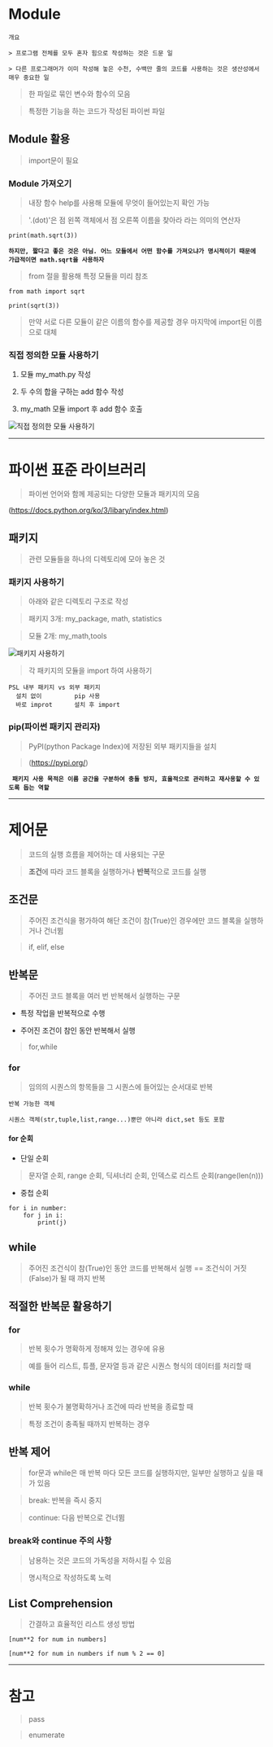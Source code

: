 # Module

```
개요

> 프로그램 전체를 모두 혼자 힘으로 작성하는 것은 드문 일

> 다른 프로그래머가 이미 작성해 놓은 수천, 수백만 줄의 코드를 사용하는 것은 생산성에서 매우 중요한 일
```

> 한 파일로 묶인 변수와 함수의 모음

> 특정한 기능을 하는 코드가 작성된 파이썬 파일

## Module 활용

> import문이 필요

### Module 가져오기

> 내장 함수 help를 사용해 모듈에 무엇이 들어있는지 확인 가능

>'.(dot)'은 점 왼쪽 객체에서 점 오른쪽 이름을 찾아라 라는 의미의 연산자

`` print(math.sqrt(3)) ``

**``하지만, 짧다고 좋은 것은 아님. 어느 모듈에서 어떤 함수를 가져오냐가 명시적이기 때문에 가급적이면 math.sqrt을 사용하자``**

> from 절을 활용해 특정 모듈을 미리 참조

```
from math import sqrt

print(sqrt(3))
```

> 만약 서로 다른 모듈이 같은 이름의 함수를 제공할 경우 마지막에 import된 이름으로 대체

### 직접 정의한 모듈 사용하기

1. 모듈 my_math.py 작성

2. 두 수의 합을 구하는 add 함수 작성

3. my_math 모듈 import 후 add 함수 호출

![직접 정의한 모듈 사용하기](https://github.com/Demopeu/TLI/assets/156268475/a9866989-fca0-40b4-89d7-a7968d52c416)

---

# 파이썬 표준 라이브러리

> 파이썬 언어와 함께 제공되는 다양한 모듈과 패키지의 모음

(https://docs.python.org/ko/3/libary/index.html)

## 패키지

> 관련 모듈들을 하나의 디렉토리에 모아 놓은 것

### 패키지 사용하기

> 아래와 같은 디렉토리 구조로 작성

> 패키지 3개: my_package, math, statistics

> 모듈 2개: my_math,tools

![패키지 사용하기](https://github.com/Demopeu/TLI/assets/156268475/f63f8ef1-1141-445b-8820-9c2b05b91d70)

> 각 패키지의 모듈을 import 하여 사용하기

```
PSL 내부 패키지 vs 외부 패키지
  설치 없이         pip 사용
  바로 improt      설치 후 import

```

### pip(파이썬 패키지 관리자)

> PyPI(python Package Index)에 저장된 외부 패키지들을 설치

> (https://pypi.org/)

**`` 패키지 사용 목적은 이름 공간을 구분하여 충돌 방지, 효율적으로 관리하고 재사용할 수 있도록 돕는 역할``**

---

# 제어문

> 코드의 실행 흐름을 제어하는 데 사용되는 구문

> **조건**에 따라 코드 블록을 실행하거나 **반복**적으로 코드를 실행

## 조건문

> 주어진 조건식을 평가하여 해단 조건이 참(True)인 경우에만 코드 블록을 실행하거나 건너뜀

> if, elif, else

## 반복문

> 주어진 코드 블록을 여러 번 반복해서 실행하는 구문

- 특정 작업을 반복적으로 수행

- 주어진 조건이 참인 동안 반복해서 실행

> for,while

### for

> 임의의 시퀀스의 항목들을 그 시퀀스에 들어있는 순서대로 반복

```
반복 가능한 객체

시퀀스 객체(str,tuple,list,range...)뿐만 아니라 dict,set 등도 포함
```

#### for 순회

- 단일 순회

> 문자열 순회, range 순회, 딕셔너리 순회, 인덱스로 리스트 순회(range(len(n)))

- 중첩 순회

```
for i in number:
    for j in i:
        print(j)
```

## while

> 주어진 조건식이 참(True)인 동안 코드를 반복해서 실행 == 조건식이 거짓(False)가 될 때 까지 반복

## 적절한 반복문 활용하기

### for

> 반복 횟수가 명확하게 정해져 있는 경우에 유용

> 예를 들어 리스트, 튜플, 문자열 등과 같은 시퀀스 형식의 데이터를 처리할 때

### while

> 반복 횟수가 불명확하거나 조건에 따라 반복을 종료할 때

> 특정 조건이 충족될 때까지 반복하는 경우

## 반복 제어

> for문과 while은 매 반복 마다 모든 코드를 실행하지만, 일부만 실행하고 싶을 때가 있음

> break: 반복을 즉시 중지

> continue: 다음 반복으로 건너뜀

### break와 continue 주의 사항

> 남용하는 것은 코드의 가독성을 저하시킬 수 있음

> 명시적으로 작성하도록 노력

## List Comprehension

> 간결하고 효율적인 리스트 생성 방법

```
[num**2 for num in numbers]
```

```
[num**2 for num in numbers if num % 2 == 0]
```

---

# 참고

> pass

>enumerate
